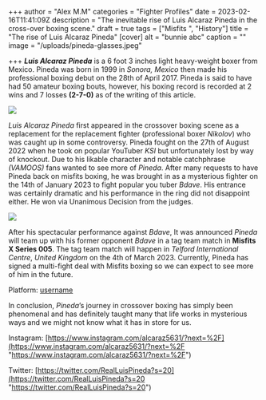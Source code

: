 +++
author = "Alex M.M"
categories = "Fighter Profiles"
date = 2023-02-16T11:41:09Z
description = "The inevitable rise of Luis Alcaraz Pineda in the cross-over boxing scene."
draft = true
tags = ["Misfits ", "History"]
title = "The rise of Luis Alcaraz Pineda"
[cover]
alt = "bunnie abc"
caption = ""
image = "/uploads/pineda-glasses.jpeg"

+++
**_Luis Alcaraz Pineda_** is a 6 foot 3 inches light heavy-weight boxer from Mexico. Pineda was born in 1999 in _Sonora, Mexico_ then made his professional boxing debut on the 28th of April 2017. Pineda is said to have had 50 amateur boxing bouts, however, his boxing record is recorded at 2 wins and 7 losses **(2-7-0)** as of the writing of this article.

![](/uploads/ksi-fights-pineda.jpg)

_Luis Alcaraz Pineda_ first appeared in the crossover boxing scene as a replacement for the replacement fighter (professional boxer _Nikolov_) who was caught up in some controversy. Pineda fought on the 27th of August 2022 when he took on popular YouTuber _KSI_ but unfortunately lost by way of knockout. Due to his likable character and notable catchphrase _(VAMOOS)_ fans wanted to see more of _Pineda_. After many requests to have Pineda back on misfits boxing, he was brought in as a mysterious fighter on the 14th of January 2023 to fight popular you tuber _Bdave_. His entrance was certainly dramatic and his performance in the ring did not disappoint either. He won via Unanimous Decision from the judges.

![](/uploads/bdave-vs-pineda.jpg)

After his spectacular performance against _Bdave_, It was announced _Pineda_ will team up with his former opponent _Bdave_ in a tag team match in **Misfits X Series 005**. The tag team match will happen in _Telford International Centre_, _United Kingdom_ on the 4th of March 2023. Currently, Pineda has signed a multi-fight deal with Misfits boxing so we can expect to see more of him in the future.

Platform: [username](https://icbnews.net/mods/#/pages/content-posts-the-rise-of-luis-alcaraz-pineda-md/)

In conclusion, _Pineda_’s journey in crossover boxing has simply been phenomenal and has definitely taught many that life works in mysterious ways and we might not know what it has in store for us.

Instagram: [https://www.instagram.com/alcaraz5631/?next=%2F](https://www.instagram.com/alcaraz5631/?next=%2F "https://www.instagram.com/alcaraz5631/?next=%2F")

Twitter: [https://twitter.com/RealLuisPineda?s=20](https://twitter.com/RealLuisPineda?s=20 "https://twitter.com/RealLuisPineda?s=20")